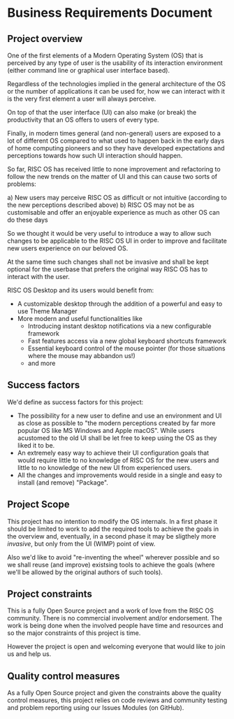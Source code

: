 # Business Requirements Document

## Project overview

One of the first elements of a Modern Operating System (OS) that is perceived by any type of user is the usability of its interaction environment (either command line or graphical user interface based).

Regardless of the technologies implied in the general architecture of the OS or the number of applications it can be used for, how we can interact with it is the very first element a user will always perceive.

On top of that the user interface (UI) can also make (or break) the productivity that an OS offers to users of every type.

Finally, in modern times general (and non-general) users are exposed to a lot of different OS compared to what used to happen back in the early days of home computing pioneers and so they have developed expectations and perceptions towards how such UI interaction should happen.

So far, RISC OS has received little to none improvement and refactoring to follow the new trends on the matter of UI and this can cause two sorts of problems:

a) New users may perceive RISC OS as difficult or not intuitive (according to the new perceptions described above)
b) RISC OS may not be as customisable and offer an enjoyable experience as much as other OS can do these days

So we thought it would be very useful to introduce a way to allow such changes to be applicable to the RISC OS UI in order to improve and facilitate new users experience on our beloved OS.

At the same time such changes shall not be invasive and shall be kept optional for the userbase that prefers the original way RISC OS has to interact with the user.

RISC OS Desktop and its users would benefit from:
- A customizable desktop through the addition of a powerful and easy to use Theme Manager
- More modern and useful functionalities like 
  - Introducing instant desktop notifications via a new configurable framework
  - Fast features access via a new global keyboard shortcuts framework
  - Essential keyboard control of the mouse pointer (for those situations where the mouse may abbandon us!)
  - and more 

## Success factors

We'd define as success factors for this project:
- The possibility for a new user to define and use an environment and UI as close as possible to "the modern perceptions created by far more popular OS like MS Windows and Apple macOS". While users acustomed to the old UI shall be let free to keep using the OS as they liked it to be.
- An extremely easy way to achieve their UI configuration goals that would require little to no knowledge of RISC OS for the new users and little to no knowledge of the new UI from experienced users.
- All the changes and improvements would reside in a single and easy to install (and remove) "Package". 

## Project Scope

This project has no intention to modify the OS internals. In a first phase it should be limited to work to add the required tools to achieve the goals in the overview and, eventually, in a second phase it may be sligthely more *invasive*, but only from the UI (WIMP) point of view.

Also we'd like to avoid "re-inventing the wheel" wherever possible and so we shall reuse (and improve) existsing tools to achieve the goals (where we'll be allowed by the original authors of such tools).

## Project constraints

This is a fully Open Source project and a work of love from the RISC OS community. There is no commercial involvement and/or endorsement. The work is being done when the involved people have time and resources and so the major constraints of this project is time.

However the project is open and welcoming everyone that would like to join us and help us.

## Quality control measures

As a fully Open Source project and given the constraints above the quality control measures, this project relies on code reviews and community testing and problem reporting using our Issues Modules (on GitHub).
 

